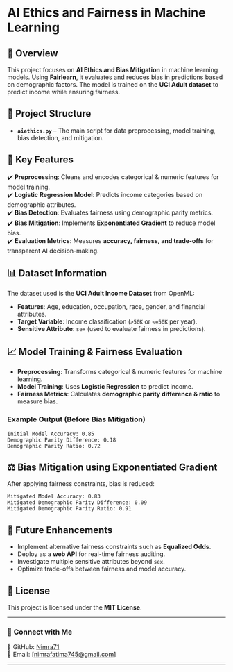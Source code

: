# AI Ethics and Fairness in Machine Learning

## 📌 Overview
This project focuses on **AI Ethics and Bias Mitigation** in machine learning models. Using **Fairlearn**, it evaluates and reduces bias in predictions based on demographic factors. The model is trained on the **UCI Adult dataset** to predict income while ensuring fairness.

## 📂 Project Structure
- **`aiethics.py`** – The main script for data preprocessing, model training, bias detection, and mitigation.

## 🔧 Key Features
✔️ **Preprocessing**: Cleans and encodes categorical & numeric features for model training.  
✔️ **Logistic Regression Model**: Predicts income categories based on demographic attributes.  
✔️ **Bias Detection**: Evaluates fairness using demographic parity metrics.  
✔️ **Bias Mitigation**: Implements **Exponentiated Gradient** to reduce model bias.  
✔️ **Evaluation Metrics**: Measures **accuracy, fairness, and trade-offs** for transparent AI decision-making.  

## 📊 Dataset Information
The dataset used is the **UCI Adult Income Dataset** from OpenML:
- **Features**: Age, education, occupation, race, gender, and financial attributes.
- **Target Variable**: Income classification (`>50K` or `<=50K` per year).
- **Sensitive Attribute**: `sex` (used to evaluate fairness in predictions).

## 📈 Model Training & Fairness Evaluation
- **Preprocessing**: Transforms categorical & numeric features for machine learning.
- **Model Training**: Uses **Logistic Regression** to predict income.
- **Fairness Metrics**: Calculates **demographic parity difference & ratio** to measure bias.

### **Example Output (Before Bias Mitigation)**
```
Initial Model Accuracy: 0.85
Demographic Parity Difference: 0.18
Demographic Parity Ratio: 0.72
```

## ⚖️ Bias Mitigation using Exponentiated Gradient
After applying fairness constraints, bias is reduced:
```
Mitigated Model Accuracy: 0.83
Mitigated Demographic Parity Difference: 0.09
Mitigated Demographic Parity Ratio: 0.91
```

## 🚀 Future Enhancements
- Implement alternative fairness constraints such as **Equalized Odds**.
- Deploy as a **web API** for real-time fairness auditing.
- Investigate multiple sensitive attributes beyond `sex`.
- Optimize trade-offs between fairness and model accuracy.

## 📝 License
This project is licensed under the **MIT License**.

---

### 🔗 **Connect with Me**
💼 GitHub: [Nimra71](https://github.com/Nimra71)  
📧 Email: [nimrafatima745@gmail.com]  

---

